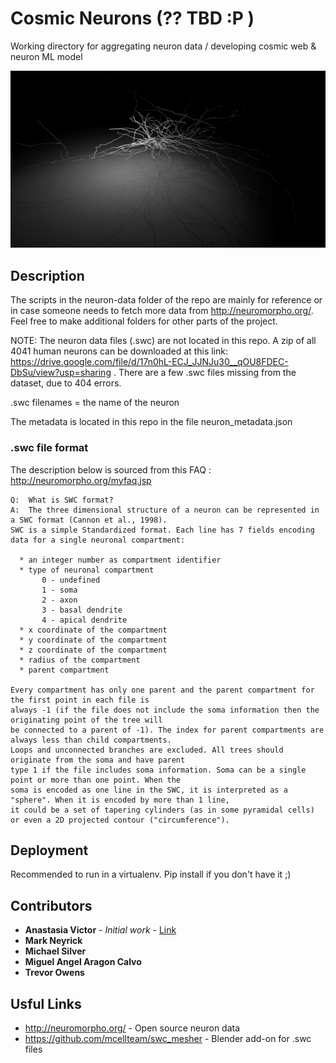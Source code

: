 # Cosmic Neurons (?? TBD :P )

Working directory for aggregating neuron data / developing cosmic web & neuron ML model

![neuron image](neuron-data/H16-03-005-01-04-03_697383950_m.jpg)

## Description

The scripts in the neuron-data folder of the repo are mainly for reference or in case someone needs to fetch more data from http://neuromorpho.org/. Feel free to make additional folders for other parts of the project.

NOTE: The neuron data files (.swc) are not located in this repo.  A zip of all 4041 human neurons can be downloaded at this link: https://drive.google.com/file/d/17n0hL-ECJ_JJNJu30__qOU8FDEC-DbSu/view?usp=sharing . There are a few .swc files missing from the dataset, due to 404 errors. 

.swc filenames = the name of the neuron

The metadata is located in this repo in the file neuron_metadata.json

### .swc file format
The description below is sourced from this FAQ : http://neuromorpho.org/myfaq.jsp

```
Q:	What is SWC format?
A: 	The three dimensional structure of a neuron can be represented in a SWC format (Cannon et al., 1998). 
SWC is a simple Standardized format. Each line has 7 fields encoding data for a single neuronal compartment:

  * an integer number as compartment identifier
  * type of neuronal compartment
       0 - undefined
       1 - soma
       2 - axon
       3 - basal dendrite
       4 - apical dendrite
  * x coordinate of the compartment
  * y coordinate of the compartment
  * z coordinate of the compartment
  * radius of the compartment
  * parent compartment

Every compartment has only one parent and the parent compartment for the first point in each file is 
always -1 (if the file does not include the soma information then the originating point of the tree will 
be connected to a parent of -1). The index for parent compartments are always less than child compartments. 
Loops and unconnected branches are excluded. All trees should originate from the soma and have parent 
type 1 if the file includes soma information. Soma can be a single point or more than one point. When the 
soma is encoded as one line in the SWC, it is interpreted as a "sphere". When it is encoded by more than 1 line, 
it could be a set of tapering cylinders (as in some pyramidal cells) or even a 2D projected contour ("circumference").
```

## Deployment 

Recommended to run in a virtualenv.   Pip install if you don't have it ;) 


## Contributors

* **Anastasia Victor** - *Initial work* - [Link](https://github.com/avmakesthings)
* **Mark Neyrick**
* **Michael Silver**
* **Miguel Angel Aragon Calvo**
* **Trevor Owens**


## Usful Links

* http://neuromorpho.org/ - Open source neuron data
* https://github.com/mcellteam/swc_mesher - Blender add-on for .swc files

